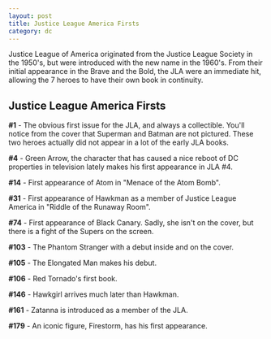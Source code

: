 ```yaml
---
layout: post
title: Justice League America Firsts 
category: dc
---
```

Justice League of America originated from the Justice League Society in the 1950's, but were introduced with the new name in the 1960's.  From their initial appearance in the Brave and the Bold, the JLA were an immediate hit, allowing the 7 heroes to have their own book in continuity.  

<h2>Justice League America Firsts</h2>

<strong>#1</strong> - The obvious first issue for the JLA, and always a collectible.  You'll notice from the cover that Superman and Batman are not pictured.  These two heroes actually did not appear in a lot of the early JLA books.</strong>

<strong>#4</strong> - Green Arrow, the character that has caused a nice reboot of DC properties in television lately makes his first appearance in JLA #4.

<strong>#14</strong> - First appearance of Atom in "Menace of the Atom Bomb".

<strong>#31</strong> - First appearance of Hawkman as a member of Justice League America in "Riddle of the Runaway Room".

<strong>#74</strong> - First appearance of Black Canary.  Sadly, she isn't on the cover, but there is a fight of the Supers on the screen.

<strong>#103</strong> - The Phantom Stranger with a debut inside and on the cover.

<strong>#105</strong> - The Elongated Man makes his debut.

<strong>#106</strong> - Red Tornado's first book.

<strong>#146</strong> - Hawkgirl arrives much later than Hawkman.

<strong>#161</strong> - Zatanna is introduced as a member of the JLA.

<strong>#179</strong> - An iconic figure, Firestorm, has his first appearance.


